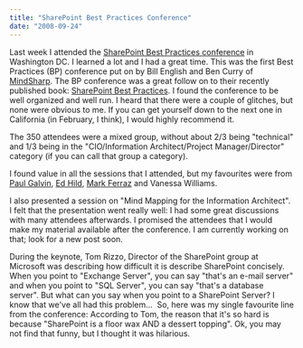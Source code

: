 ```yaml
---
title: "SharePoint Best Practices Conference"
date: "2008-09-24"
---
```


Last week I attended the [SharePoint Best Practices conference](http://www.sharepointbestpractices.com/ "Link to Best Practices Conference Site") in Washington DC. I learned a lot and I had a great time. This was the first Best Practices (BP) conference put on by Bill English and Ben Curry of [MindSharp](http://www.mindsharp.com/ "Mindsharp's web site"). The BP conference was a great follow on to their recently published book: [SharePoint Best Practices](http://www.amazon.com/Microsoft-Office-SharePoint-Server-Practices/dp/0735625387/ref=pd_bbs_1?ie=UTF8&s=books&qid=1222224264&sr=8-1 "Best Practices book on Amazon"). I found the conference to be well organized and well run. I heard that there were a couple of glitches, but none were obvious to me. If you can get yourself down to the next one in California (in February, I think), I would highly recommend it.

The 350 attendees were a mixed group, without about 2/3 being "technical" and 1/3 being in the "CIO/Information Architect/Project Manager/Director" category (if you can call that group a category).

I found value in all the sessions that I attended, but my favourites were from [Paul Galvin](http://paulgalvin.spaces.live.com/ "Paul Galvin's Blog"), [Ed Hild](http://blogs.msdn.com/edhild/default.aspx "Ed Hild's Blog"), [Mark Ferraz](http://www.mindsharpblogs.com/MarkF/ "Mark Ferraz Blog") and Vanessa Williams.

I also presented a session on "Mind Mapping for the Information Architect". I felt that the presentation went really well: I had some great discussions with many attendees afterwards. I promised the attendees that I would make my material available after the conference. I am currently working on that; look for a new post soon.

During the keynote, Tom Rizzo, Director of the SharePoint group at Microsoft was describing how difficult it is describe SharePoint concisely. When you point to "Exchange Server", you can say "that's an e-mail server" and when you point to "SQL Server", you can say "that's a database server". But what can you say when you point to a SharePoint Server? I know that we've all had this problem...  So, here was my single favourite line from the conference: According to Tom, the reason that it's so hard is because "SharePoint is a floor wax AND a dessert topping". Ok, you may not find that funny, but I thought it was hilarious.
